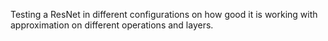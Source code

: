 Testing a ResNet in different configurations on how good it is working with approximation on different operations and layers.
